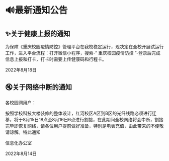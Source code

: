# 🔊最新通知公告

## ✨关于健康上报的通知 <Badge text="重要" type="tip"/>

为保障《重庆校园疫情防控》管理平台在我校稳定运行，现决定在全校开展试运行工作，进入平台流程：打开微信小程序，搜索-“ 重庆校园疫情防控 ”-登录后完成信息上报和打卡，打卡时需要上传健康码和行程卡。

2022年8月18日

## 🔇关于网络中断的通知

各校园网用户：

按照学校科技大楼装修的整体设计，红河校区A区到B区的光纤线路必须进行迁移，将于8月15日18点至8月16日6点进行割接，在此期间全校网络将会中断，割接完毕即恢复网络，请各位用户提前做好准备，特别是电表充值，由此带来的不便敬请谅解。特此通知

信息化办公室

2022年8月14日
